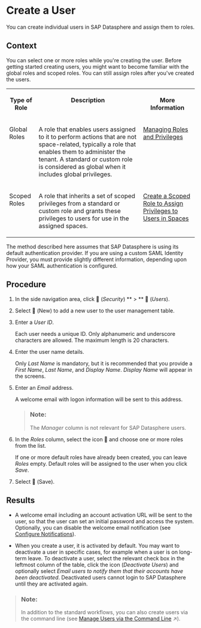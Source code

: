 <!-- loio58d4b24f766c4879b71c33f8e8dd5da8 -->

<link rel="stylesheet" type="text/css" href="../css/sap-icons.css"/>

# Create a User

You can create individual users in SAP Datasphere and assign them to roles.



<a name="loio58d4b24f766c4879b71c33f8e8dd5da8__context_mgz_hjz_1fb"/>

## Context

You can select one or more roles while you're creating the user. Before getting started creating users, you might want to become familiar with the global roles and scoped roles. You can still assign roles after you've created the users.


<table>
<tr>
<th valign="top">

Type of Role

</th>
<th valign="top">

Description

</th>
<th valign="top">

More Information

</th>
</tr>
<tr>
<td valign="top">

Global Roles

</td>
<td valign="top">

A role that enables users assigned to it to perform actions that are not space-related, typically a role that enables them to administer the tenant. A standard or custom role is considered as global when it includes global privileges.

</td>
<td valign="top">

[Managing Roles and Privileges](managing-roles-and-privileges-3740dac.md) 

</td>
</tr>
<tr>
<td valign="top">

Scoped Roles

</td>
<td valign="top">

A role that inherits a set of scoped privileges from a standard or custom role and grants these privileges to users for use in the assigned spaces.

</td>
<td valign="top">

[Create a Scoped Role to Assign Privileges to Users in Spaces](create-a-scoped-role-to-assign-privileges-to-users-in-spaces-b5c4e0b.md)

</td>
</tr>
</table>

The method described here assumes that SAP Datasphere is using its default authentication provider. If you are using a custom SAML Identity Provider, you must provide slightly different information, depending upon how your SAML authentication is configured.



## Procedure

1.  In the side navigation area, click <span class="FPA-icons-V3"></span> \(*Security*\) ** \> ** <span class="FPA-icons-V3"></span> \(*Users*\).

2.  Select <span class="FPA-icons-V3"></span> \(New\) to add a new user to the user management table.

3.  Enter a *User ID*.

    Each user needs a unique ID. Only alphanumeric and underscore characters are allowed. The maximum length is 20 characters.

4.  Enter the user name details.

    Only *Last Name* is mandatory, but it is recommended that you provide a *First Name*, *Last Name*, and *Display Name*. *Display Name* will appear in the screens.

5.  Enter an *Email* address.

    A welcome email with logon information will be sent to this address.

    > ### Note:  
    > The *Manager* column is not relevant for SAP Datasphere users.

6.  In the *Roles* column, select the icon <span class="FPA-icons-V3"></span> and choose one or more roles from the list.

    If one or more default roles have already been created, you can leave *Roles* empty. Default roles will be assigned to the user when you click *Save*.

7.  Select <span class="FPA-icons-V3"></span> \(Save\).




## Results

-   A welcome email including an account activation URL will be sent to the user, so that the user can set an initial password and access the system. Optionally, you can disable the welcome email notification \(see [Configure Notifications](../Monitoring-SAP-Datasphere/configure-notifications-4388411.md)\).

-   When you create a user, it is activated by default. You may want to deactivate a user in specific cases, for example when a user is on long-term leave. To deactivate a user, select the relevant check box in the leftmost column of the table, click the icon \(*Deactivate Users*\) and optionally select *Email users to notify them that their accounts have been deactivated*. Deactivated users cannot login to SAP Datasphere until they are activated again.


> ### Note:  
> In addition to the standard workflows, you can also create users via the command line \(see [Manage Users via the Command Line](https://help.sap.com/viewer/9b8363ae47c347de9a027c0e5567a37a/DEV_CURRENT/en-US/72dc33a8f41944f78318138bc1a57307.html "Users with a DW Administrator role (or with equivalent privileges) can list, create, update, and delete users via the command line.") :arrow_upper_right:\).

